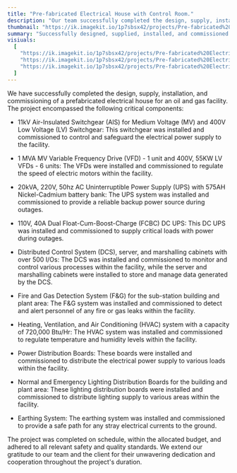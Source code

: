 ```yaml
---
title: "Pre-fabricated Electrical House with Control Room."
description: "Our team successfully completed the design, supply, installation, and commissioning of a prefabricated electrical house for an oil and gas facility. The project included 11kV AIS MV and LV switchgear, MVA VFDs, AC/DC UPS systems, DCS with server and marshalling cabinets, fire and gas detection, HVAC, power and lighting distribution boards, and an earthing system. Completed on time, within budget while meeting all safety and quality standards."
thumbnail: "https://ik.imagekit.io/1p7sbsx42/projects/Pre-fabricated%20Electrical%20House%20with%20Control%20Room/1.webp?tr=w-800,h-1200?updatedAt=1714373675039"
summary: "Successfully designed, supplied, installed, and commissioned prefabricated electrical house for oil & gas facility. Components include switchgear, VFDs, UPS, DCS, F&G system, HVAC, power & lighting distribution boards, and earthing system. Completed on time, within budget, meeting safety and quality standards. Thanks to our dedicated team and client cooperation."
visiuals:
  [
    "https://ik.imagekit.io/1p7sbsx42/projects/Pre-fabricated%20Electrical%20House%20with%20Control%20Room/1.webp?tr=w-800,h-1200?updatedAt=1714373675039",
    "https://ik.imagekit.io/1p7sbsx42/projects/Pre-fabricated%20Electrical%20House%20with%20Control%20Room/2.webp?tr=w-800,h-1200?updatedAt=1714373675496",
    "https://ik.imagekit.io/1p7sbsx42/projects/Pre-fabricated%20Electrical%20House%20with%20Control%20Room/3.webp?tr=w-800,h-1200?updatedAt=1714373674042",
  ]
---
```


We have successfully completed the design, supply, installation, and commissioning of a prefabricated electrical house for an oil and gas facility. The project encompassed the following critical components:

- 11kV Air-Insulated Switchgear (AIS) for Medium Voltage (MV) and 400V Low Voltage (LV) Switchgear: This switchgear was installed and commissioned to control and safeguard the electrical power supply to the facility.

- 1 MVA MV Variable Frequency Drive (VFD) - 1 unit and 400V, 55KW LV VFDs - 6 units: The VFDs were installed and commissioned to regulate the speed of electric motors within the facility.

- 20kVA, 220V, 50hz AC Uninterruptible Power Supply (UPS) with 575AH Nickel-Cadmium battery bank: The UPS system was installed and commissioned to provide a reliable backup power source during outages.

- 110V, 40A Dual Float-Cum-Boost-Charge (FCBC) DC UPS: This DC UPS was installed and commissioned to supply critical loads with power during outages.

- Distributed Control System (DCS), server, and marshalling cabinets with over 500 I/Os: The DCS was installed and commissioned to monitor and control various processes within the facility, while the server and marshalling cabinets were installed to store and manage data generated by the DCS.

- Fire and Gas Detection System (F&G) for the sub-station building and plant area: The F&G system was installed and commissioned to detect and alert personnel of any fire or gas leaks within the facility.

- Heating, Ventilation, and Air Conditioning (HVAC) system with a capacity of 720,000 Btu/Hr: The HVAC system was installed and commissioned to regulate temperature and humidity levels within the facility.

- Power Distribution Boards: These boards were installed and commissioned to distribute the electrical power supply to various loads within the facility.

- Normal and Emergency Lighting Distribution Boards for the building and plant area: These lighting distribution boards were installed and commissioned to distribute lighting supply to various areas within the facility.

- Earthing System: The earthing system was installed and commissioned to provide a safe path for any stray electrical currents to the ground.

The project was completed on schedule, within the allocated budget, and adhered to all relevant safety and quality standards. We extend our gratitude to our team and the client for their unwavering dedication and cooperation throughout the project's duration.
